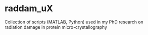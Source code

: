 # raddam_uX
Collection of scripts (MATLAB, Python) used in my PhD research on radiation damage in protein micro-crystallography
